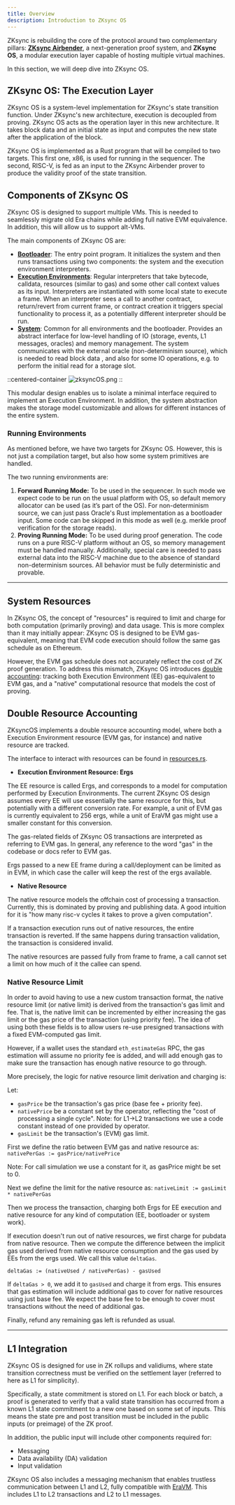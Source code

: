 ```yaml
---
title: Overview
description: Introduction to ZKsync OS
---
```


ZKsync is rebuilding the core of the protocol around two complementary
pillars: [**ZKsync Airbender**](/zksync-protocol/zksync-airbender/overview),
a next-generation proof system,
and **ZKsync OS**, a modular execution layer capable of hosting multiple virtual machines.

In this section, we will deep dive into ZKsync OS.

## ZKsync OS: The Execution Layer

ZKsync OS is a system-level implementation for ZKsync's state transition function.
Under ZKsync's new architecture, execution is decoupled from proving.
ZKsync OS acts as the operation layer in this new architecture.
It takes block data and an initial state as input and computes the
new state after the application of the block.

ZKsync OS is implemented as a Rust program that will be compiled to two targets. This first one, x86, is used for running in the sequencer.
The second, RISC-V, is fed as an input to the ZKsync Airbender prover to produce the validity proof of the state transition.

## Components of ZKsync OS

ZKsync OS is designed to support multiple VMs. This is needed to seamlessly migrate old Era chains while adding full native EVM equivalence.
In addition, this will allow us to support alt-VMs.

The main components of ZKsync OS are:

- [**Bootloader**](/zksync-protocol/zksyncos/bootloader): The entry point program. It initializes the system and then
runs transactions using two components: the system and the execution environment interpreters.
- [**Execution Environments**](/zksync-protocol/zksyncos/execution-environment): Regular interpreters that take bytecode,
calldata, resources (similar to gas) and some other call context values
as its input. Interpreters are instantiated with some local state to execute a frame. When an interpreter sees a call to another contract,
return/revert from current frame, or contract creation it triggers special functionality to process it, as a potentially different
interpreter should be run.
- [**System**](/zksync-protocol/zksyncos/system): Common for all environments and the bootloader. Provides an abstract interface for
low-level handling of IO (storage, events,
L1 messages, oracles) and memory management. The system communicates with the external oracle (non-determinism source), which is needed to read block data
, and also for some IO operations, e.g. to perform the initial read for a storage slot.

::centered-container
![zksyncOS.png](/images/zksyncos-airbender/zksyncOS.png)
::

This modular design enables us to isolate a minimal interface required to implement an Execution Environment. In addition, the system abstraction
makes the storage model customizable and allows for different instances of the entire system.

### Running Environments

As mentioned before, we have two targets for ZKsync OS. However, this is not just a compilation target, but also how some system primitives
are handled.

The two running environments are:

1. **Forward Running Mode:** To be used in the sequencer. In such mode we expect code to be run on the usual platform with OS,
so default memory allocator can be used (as it’s part of the OS). For non-determinism source, we can just pass Oracle's Rust implementation as a
bootloader input. Some code can be skipped in this mode as well (e.g. merkle proof verification for the storage reads).
2. **Proving Running Mode:** To be used during proof generation. The code runs on a pure RISC-V platform without an OS,
so memory management must be handled manually.
Additionally, special care is needed to pass external data into the RISC-V machine due to the absence of standard non-determinism sources.
All behavior must be fully deterministic and provable.

---

## System Resources
In ZKsync OS, the concept of "resources" is required to limit and charge for both computation (primarily proving) and data usage.
This is more complex than it may initially appear: ZKsync OS is designed to be EVM gas-equivalent,
meaning that EVM code execution should follow the same gas schedule as on Ethereum.

However, the EVM gas schedule does not accurately reflect the cost of ZK proof generation.
To address this mismatch, ZKsync OS introduces [double accounting](zksync-protocol/zksyncos/overview#double-resource-accounting): tracking both
Execution Environment (EE) gas-equivalent to EVM gas, and a "native" computational resource that models the cost of proving.

## Double Resource Accounting

ZKsyncOS implements a double resource accounting model, where both a Execution Environment resource (EVM gas, for instance) and native resource are tracked.

The interface to interact with resources can be found in [resources.rs](../zk_ee/src/system/resources.rs).

- **Execution Environment Resource: Ergs**

The EE resource is called Ergs, and corresponds to a model for computation performed by Execution Environments.
The current ZKsync OS design assumes every EE will use essentially the same resource for this, but potentially with a different conversion rate.
For example, a unit of EVM gas is currently equivalent to 256 ergs, while a unit of EraVM gas might use a smaller constant for this conversion.

The gas-related fields of ZKsync OS transactions are interpreted as referring to EVM gas.
In general, any reference to the word "gas" in the codebase or docs refer to EVM gas.

Ergs passed to a new EE frame during a call/deployment can be limited as in EVM, in which case the caller will keep the rest of the ergs available.

- **Native Resource**

The native resource models the offchain cost of processing a transaction. Currently, this is dominated by proving and publishing data.
A good intuition for it is "how many risc-v cycles it takes to prove a given computation".

If a transaction execution runs out of native resources, the entire transaction is reverted.
If the same happens during transaction validation, the transaction is considered invalid.

The native resources are passed fully from frame to frame, a call cannot set a limit on how much of it the callee can spend.

### Native Resource Limit

In order to avoid having to use a new custom transaction format, the native resource limit (or native limit) is derived
from the transaction's gas limit and fee. That is, the native limit can be incremented by either increasing the gas limit
or the gas price of the transaction (using priority fee). The idea of using both these fields is to allow users re-use presigned transactions
with a fixed EVM-computed gas limit.

However, if a wallet uses the standard `eth_estimateGas` RPC, the gas estimation will assume no priority fee is added,
and will add enough gas to make sure the transaction has enough native resource to go through.

More precisely, the logic for native resource limit derivation and charging is:

Let:

- `gasPrice` be the transaction's gas price (base fee + priority fee).
- `nativePrice` be a constant set by the operator, reflecting the "cost of processing a single cycle".
Note: for L1->L2 transactions we use a code constant instead of one provided by operator.
- `gasLimit` be the transaction's (EVM) gas limit.

First we define the ratio between EVM gas and native resource as: `nativePerGas := gasPrice/nativePrice`

Note: For call simulation we use a constant for it, as gasPrice might be set to 0.

Next we define the limit for the native resource as: `nativeLimit := gasLimit * nativePerGas`

Then we process the transaction, charging both Ergs for EE execution and native resource for any kind of computation (EE, bootloader or system work).

If execution doesn't run out of native resources, we first charge for pubdata from native resource.
Then we compute the difference between the implicit gas used derived from native resource consumption and the gas used by EEs from the ergs used.
We call this value `deltaGas`.

`deltaGas := (nativeUsed / nativePerGas) - gasUsed`

If `deltaGas > 0`, we add it to `gasUsed` and charge it from ergs. This ensures that gas estimation will include additional gas to cover for
native resources using just base fee. We expect the base fee to be enough to cover most transactions without the need of additional gas.

Finally, refund any remaining gas left is refunded as usual.

---

## L1 Integration

ZKsync OS is designed for use in ZK rollups and validiums, where state transition correctness must be verified on the settlement
layer (referred to here as L1 for simplicity).

Specifically, a state commitment is stored on L1. For each block or batch, a proof is generated to verify that a valid state transition has occurred
from a known L1 state commitment to a new one based on some set of inputs. This means the state pre and post transition must be included in
the public inputs (or preimage) of the ZK proof.

In addition, the public input will include other components required for:

- Messaging
- Data availability (DA) validation
- Input validation

ZKsync OS also includes a messaging mechanism that enables trustless communication between L1 and L2, fully compatible with
[EraVM](https://docs.zksync.io/zksync-protocol/rollup/l1_l2_communication). This includes L1 to L2 transactions and L2 to L1 messages.
